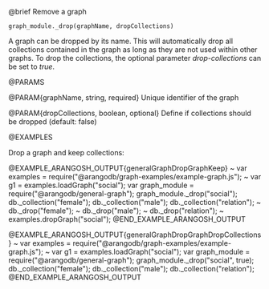 

@brief Remove a graph

`graph_module._drop(graphName, dropCollections)`

A graph can be dropped by its name.
This will automatically drop all collections contained in the graph as
long as they are not used within other graphs.
To drop the collections, the optional parameter *drop-collections* can be set to *true*.

@PARAMS

@PARAM{graphName, string, required}
Unique identifier of the graph

@PARAM{dropCollections, boolean, optional}
Define if collections should be dropped (default: false)

@EXAMPLES

Drop a graph and keep collections:

@EXAMPLE_ARANGOSH_OUTPUT{generalGraphDropGraphKeep}
~ var examples = require("@arangodb/graph-examples/example-graph.js");
~ var g1 = examples.loadGraph("social");
  var graph_module = require("@arangodb/general-graph");
  graph_module._drop("social");
  db._collection("female");
  db._collection("male");
  db._collection("relation");
~ db._drop("female");
~ db._drop("male");
~ db._drop("relation");
~ examples.dropGraph("social");
@END_EXAMPLE_ARANGOSH_OUTPUT

@EXAMPLE_ARANGOSH_OUTPUT{generalGraphDropGraphDropCollections}
~ var examples = require("@arangodb/graph-examples/example-graph.js");
~ var g1 = examples.loadGraph("social");
  var graph_module = require("@arangodb/general-graph");
  graph_module._drop("social", true);
  db._collection("female");
  db._collection("male");
  db._collection("relation");
@END_EXAMPLE_ARANGOSH_OUTPUT


